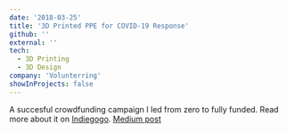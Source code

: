 ```yaml
---
date: '2018-03-25'
title: '3D Printed PPE for COVID-19 Response'
github: ''
external: ''
tech:
  - 3D Printing
  - 3D Design
company: 'Volunterring'
showInProjects: false
---
```


A succesful crowdfunding campaign I led from zero to fully funded. Read more about it on [Indiegogo](https://www.indiegogo.com/projects/edge-swim-tracker-made-by-swimmers-for-swimmers#/). [Medium post](https://ryanrosenbaum.dev/crowdfunding-phlex)
